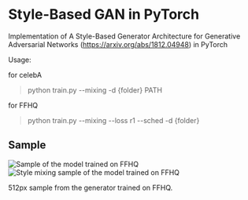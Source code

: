 # Style-Based GAN in PyTorch

Implementation of A Style-Based Generator Architecture for Generative Adversarial Networks (https://arxiv.org/abs/1812.04948) in PyTorch

Usage:

for celebA

> python train.py --mixing -d {folder} PATH

for FFHQ

> python train.py --mixing --loss r1 --sched -d {folder}

## Sample

![Sample of the model trained on FFHQ](doc/sample_ffhq_new.png)
![Style mixing sample of the model trained on FFHQ](doc/sample_mixing_ffhq_new.png)

512px sample from the generator trained on FFHQ.